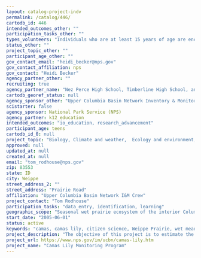 ```yaml
---
layout: catalog-project-indv
permalink: /catalog/446/
cartodb_id: 446
intended_outcomes_other: ""
participation_tasks_other: ""
types_volunteers: "Individuals who are at least 15 years of age are encouraged to participate. Also, individuals 18 or older (with some research experience) are often needed to be a crew lead."
status_other: ""
project_topic_other: ""
participant_age_other: ""
gov_contact_email: "heidi_becker@nps.gov"
gov_contact_affiliation: nps
gov_contact: "Heidi Becker"
agency_partner_other: ""
recruiting: true
agency_partner_name: "Nez Perce High School, Timberline High School, and Lapwai High School."
cartodb_georef_status: null
agency_sponsor_other: "Upper Columbia Basin Network Inventory & Monitoring Network"
scistarter: false
agency_sponsor: National Park Service (NPS)
agency_partner: k12_education
intended_outcomes: "io_education, research_advancement"
participant_age: teens
cartodb_id_0: null
project_topic: "Biology, Climate and weather,  Ecology and environment,  Food,  Nature and outdoors"
approved: null
updated_at: null
created_at: null
email: "tom_rodhouse@nps.gov"
zip: 83553
state: ID
city: Weippe
street_address_2: ""
street_address: "Prairie Road"
affiliation: "Upper Columbia Basin Network I&M Crew"
project_contact: "Tom Rodhouse"
participation_tasks: "data_entry, identification, learning"
geographic_scope: "Seasonal wet prairie ecosystem of the interior Columbia Plateau"
start_date: "2005-06-01"
status: active
keywords: "camas, camas lily, citizen science, Weippe Prairie, wet meadow"
project_description: "The objective of this project is to estimate the status and trend of camas density at Weippe Prairie, engaging local citizen scientists. Park staff further determine the magnitude and direction of camas density response to  variables such as winter precipitation and specific management activities."
project_url: https://www.nps.gov/im/ucbn/camas-lily.htm
project_name: "Camas Lily Monitoring Program"
---
```

